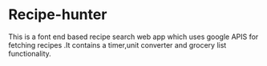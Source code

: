 # Recipe-hunter
This is a font end based recipe search web app which uses google APIS for fetching recipes .It contains a timer,unit converter and  grocery list functionality.
